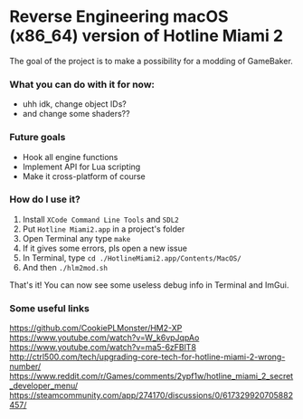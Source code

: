 # Reverse Engineering macOS (x86_64) version of Hotline Miami 2

The goal of the project is to make a possibility for a modding of GameBaker.

### What you can do with it for now:
- uhh idk, change object IDs?
- and change some shaders??

### Future goals
- Hook all engine functions
- Implement API for Lua scripting
- Make it cross-platform of course

### How do I use it?
1. Install `XCode Command Line Tools` and `SDL2`
2. Put `Hotline Miami2.app` in a project's folder
3. Open Terminal any type `make`
4. If it gives some errors, pls open a new issue
5. In Terminal, type `cd ./HotlineMiami2.app/Contents/MacOS/`
6. And then `./hlm2mod.sh`

That's it! You can now see some useless debug info in Terminal and ImGui.

### Some useful links
https://github.com/CookiePLMonster/HM2-XP
https://www.youtube.com/watch?v=W_k6vpJqpAo
https://www.youtube.com/watch?v=ma5-6zFBlT8
http://ctrl500.com/tech/upgrading-core-tech-for-hotline-miami-2-wrong-number/
https://www.reddit.com/r/Games/comments/2ypf1w/hotline_miami_2_secret_developer_menu/
https://steamcommunity.com/app/274170/discussions/0/617329920705882457/